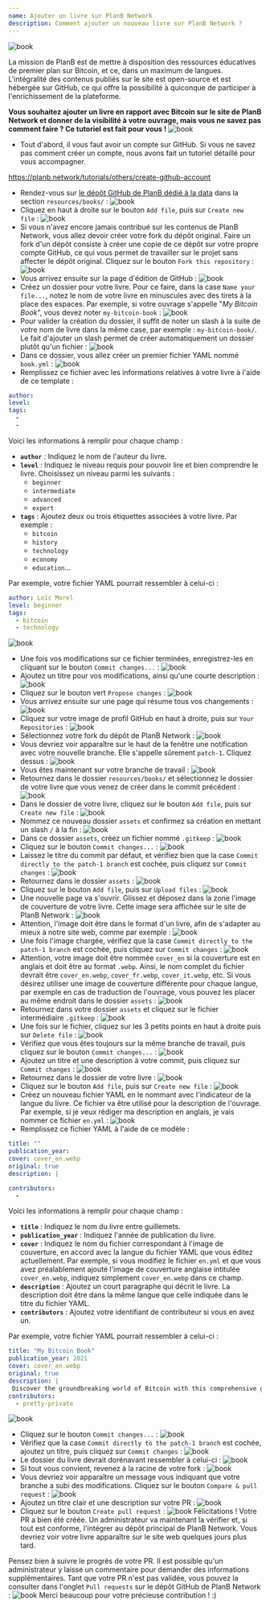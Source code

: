 ```yaml
---
name: Ajouter un livre sur PlanB Network
description: Comment ajouter un nouveau livre sur PlanB Network ?
---
```

![book](assets/cover.webp)

La mission de PlanB est de mettre à disposition des ressources éducatives de premier plan sur Bitcoin, et ce, dans un maximum de langues. L'intégralité des contenus publiés sur le site est open-source et est hébergée sur GitHub, ce qui offre la possibilité à quiconque de participer à l'enrichissement de la plateforme.

**Vous souhaitez ajouter un livre en rapport avec Bitcoin sur le site de PlanB Network et donner de la visibilité à votre ouvrage, mais vous ne savez pas comment faire ? Ce tutoriel est fait pour vous !**
![book](assets/01.webp)
- Tout d'abord, il vous faut avoir un compte sur GitHub. Si vous ne savez pas comment créer un compte, nous avons fait un tutoriel détaillé pour vous accompagner.

https://planb.network/tutorials/others/create-github-account


- Rendez-vous sur [le dépôt GitHub de PlanB dédié à la data](https://github.com/DecouvreBitcoin/sovereign-university-data/tree/dev/resources/books) dans la section `resources/books/` :
![book](assets/02.webp)
- Cliquez en haut à droite sur le bouton `Add file`, puis sur `Create new file` :
![book](assets/03.webp)
- Si vous n'avez encore jamais contribué sur les contenus de PlanB Network, vous allez devoir créer votre fork du dépôt original. Faire un fork d'un dépôt consiste à créer une copie de ce dépôt sur votre propre compte GitHub, ce qui vous permet de travailler sur le projet sans affecter le dépôt original. Cliquez sur le bouton `Fork this repository` :
![book](assets/04.webp)
- Vous arrivez ensuite sur la page d'édition de GitHub :
![book](assets/05.webp)
- Créez un dossier pour votre livre. Pour ce faire, dans la case `Name your file...`, notez le nom de votre livre en minuscules avec des tirets à la place des espaces. Par exemple, si votre ouvrage s'appelle "*My Bitcoin Book*", vous devez noter `my-bitcoin-book` :
![book](assets/06.webp)
- Pour valider la création du dossier, il suffit de noter un slash à la suite de votre nom de livre dans la même case, par exemple : `my-bitcoin-book/`. Le fait d'ajouter un slash permet de créer automatiquement un dossier plutôt qu'un fichier :
![book](assets/07.webp)
- Dans ce dossier, vous allez créer un premier fichier YAML nommé `book.yml` :
![book](assets/08.webp)
- Remplissez ce fichier avec les informations relatives à votre livre à l'aide de ce template :

```yaml
author: 
level: 
tags:
  - 
  - 
```

Voici les informations à remplir pour chaque champ :
- **`author`** : Indiquez le nom de l'auteur du livre.
- **`level`** : Indiquez le niveau requis pour pouvoir lire et bien comprendre le livre. Choisissez un niveau parmi les suivants :
	- `beginner`
	- `intermediate`
	- `advanced`
	- `expert`
- **`tags`** : Ajoutez deux ou trois étiquettes associées à votre livre. Par exemple :
    - `bitcoin`
    - `history`
    - `technology`
    - `economy`
    - `education`...

Par exemple, votre fichier YAML pourrait ressembler à celui-ci : 

```yaml
author: Loïc Morel
level: beginner
tags:
  - bitcoin
  - technology
```

![book](assets/09.webp)
- Une fois vos modifications sur ce fichier terminées, enregistrez-les en cliquant sur le bouton `Commit changes...` :
![book](assets/10.webp)
- Ajoutez un titre pour vos modifications, ainsi qu'une courte description :
![book](assets/11.webp)
- Cliquez sur le bouton vert `Propose changes` :
![book](assets/12.webp)
- Vous arrivez ensuite sur une page qui résume tous vos changements :
![book](assets/13.webp)
- Cliquez sur votre image de profil GitHub en haut à droite, puis sur `Your Repositories` :
![book](assets/14.webp)
- Sélectionnez votre fork du dépôt de PlanB Network :
![book](assets/15.webp)
- Vous devriez voir apparaître sur le haut de la fenêtre une notification avec votre nouvelle branche. Elle s'appelle sûrement `patch-1`. Cliquez dessus :
![book](assets/16.webp)
- Vous êtes maintenant sur votre branche de travail :
![book](assets/17.webp)
- Retournez dans le dossier `resources/books/` et sélectionnez le dossier de votre livre que vous venez de créer dans le commit précédent :
![book](assets/18.webp)
- Dans le dossier de votre livre, cliquez sur le bouton `Add file`, puis sur `Create new file` :
![book](assets/19.webp)
- Nommez ce nouveau dossier `assets` et confirmez sa création en mettant un slash `/` à la fin :
![book](assets/20.webp)
- Dans ce dossier `assets`, créez un fichier nommé `.gitkeep` :
![book](assets/21.webp)
- Cliquez sur le bouton `Commit changes...` :
![book](assets/22.webp)
- Laissez le titre du commit par défaut, et vérifiez bien que la case `Commit directly to the patch-1 branch` est cochée, puis cliquez sur `Commit changes` :
![book](assets/23.webp)
- Retournez dans le dossier `assets` :
![book](assets/24.webp)
- Cliquez sur le bouton `Add file`, puis sur `Upload files` :
![book](assets/25.webp)
- Une nouvelle page va s'ouvrir. Glissez et déposez dans la zone l'image de couverture de votre livre. Cette image sera affichée sur le site de PlanB Network :
![book](assets/26.webp)
- Attention, l'image doit être dans le format d'un livre, afin de s'adapter au mieux à notre site web, comme par exemple :
![book](assets/27.webp)
- Une fois l'image chargée, vérifiez que la case `Commit directly to the patch-1 branch` est cochée, puis cliquez sur `Commit changes` : 
![book](assets/28.webp)
- Attention, votre image doit être nommée `cover_en` si la couverture est en anglais et doit être au format `.webp`. Ainsi, le nom complet du fichier devrait être `cover_en.webp`, `cover_fr.webp`, `cover_it.webp`, etc. Si vous désirez utiliser une image de couverture différente pour chaque langue, par exemple en cas de traduction de l'ouvrage, vous pouvez les placer au même endroit dans le dossier `assets` :
![book](assets/29.webp)
- Retournez dans votre dossier `assets` et cliquez sur le fichier intermédiaire `.gitkeep` :
![book](assets/30.webp)
- Une fois sur le fichier, cliquez sur les 3 petits points en haut à droite puis sur `Delete file` :
![book](assets/31.webp)
- Vérifiez que vous êtes toujours sur la même branche de travail, puis cliquez sur le bouton `Commit changes...` :
![book](assets/32.webp)
- Ajoutez un titre et une description à votre commit, puis cliquez sur `Commit changes` :
![book](assets/33.webp)
- Retournez dans le dossier de votre livre :
![book](assets/34.webp)
- Cliquez sur le bouton `Add file`, puis sur `Create new file` :
![book](assets/35.webp)
- Créez un nouveau fichier YAML en le nommant avec l'indicateur de la langue du livre. Ce fichier va être utilisé pour la description de l'ouvrage. Par exemple, si je veux rédiger ma description en anglais, je vais nommer ce fichier `en.yml` :
![book](assets/36.webp)
- Remplissez ce fichier YAML à l'aide de ce modèle :
```yaml
title: ""
publication_year: 
cover: cover_en.webp
original: true
description: |

contributors:
  - 
```

Voici les informations à remplir pour chaque champ :
- **`title`** : Indiquez le nom du livre entre guillemets.
- **`publication_year`** : Indiquez l'année de publication du livre.
- **`cover`** : Indiquez le nom du fichier correspondant à l'image de couverture, en accord avec la langue du fichier YAML que vous éditez actuellement. Par exemple, si vous modifiez le fichier `en.yml` et que vous avez préalablement ajouté l'image de couverture anglaise intitulée `cover_en.webp`, indiquez simplement `cover_en.webp` dans ce champ.
- **`description`** : Ajoutez un court paragraphe qui décrit le livre. La description doit être dans la même langue que celle indiquée dans le titre du fichier YAML.
- **`contributors`** : Ajoutez votre identifiant de contributeur si vous en avez un.

Par exemple, votre fichier YAML pourrait ressembler à celui-ci : 

```yaml
title: "My Bitcoin Book"
publication_year: 2021
cover: cover_en.webp
original: true
description: |
 Discover the groundbreaking world of Bitcoin with this comprehensive guide tailored for beginners. My Bitcoin Book demystifies the complexities of Bitcoin, providing a clear and concise introduction to how the protocol works. From its revolutionary technology to its potential impact on the global economy, this book offers invaluable insights and practical knowledge. Perfect for those new to Bitcoin, it covers the basics, security tips, and the future of digital finance. Dive into the future of money and empower yourself with the knowledge to navigate the digital age confidently.
contributors:
  - pretty-private
```

![book](assets/37.webp)
- Cliquez sur le bouton `Commit changes...` :
![book](assets/38.webp)
- Vérifiez que la case `Commit directly to the patch-1 branch` est cochée, ajoutez un titre, puis cliquez sur `Commit changes` :
![book](assets/39.webp)
- Le dossier du livre devrait dorénavant ressembler à celui-ci :
![book](assets/40.webp)
- Si tout vous convient, revenez à la racine de votre fork :
![book](assets/41.webp)
- Vous devriez voir apparaître un message vous indiquant que votre branche a subi des modifications. Cliquez sur le bouton `Compare & pull request` :
![book](assets/42.webp)
- Ajoutez un titre clair et une description sur votre PR :
![book](assets/43.webp)
- Cliquez sur le bouton `Create pull request` :
![book](assets/44.webp)
Félicitations ! Votre PR a bien été créée. Un administrateur va maintenant la vérifier et, si tout est conforme, l'intégrer au dépôt principal de PlanB Network. Vous devriez voir votre livre apparaître sur le site web quelques jours plus tard.

Pensez bien à suivre le progrès de votre PR. Il est possible qu'un administrateur y laisse un commentaire pour demander des informations supplémentaires. Tant que votre PR n'est pas validée, vous pouvez la consulter dans l'onglet `Pull requests` sur le dépôt GitHub de PlanB Network :
![book](assets/45.webp)
Merci beaucoup pour votre précieuse contribution ! :)